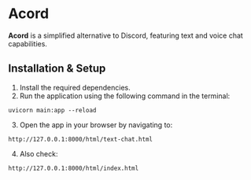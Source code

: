 # Acord

**Acord** is a simplified alternative to Discord, featuring text and voice chat capabilities.

## Installation & Setup

1. Install the required dependencies.
2. Run the application using the following command in the terminal:

```
uvicorn main:app --reload
```

3. Open the app in your browser by navigating to:

```plaintext
http://127.0.0.1:8000/html/text-chat.html
```
4. Also check:
```plaintext
http://127.0.0.1:8000/html/index.html
```
